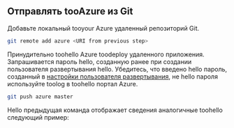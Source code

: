 ## <a name="push-tooazure-from-git"></a>Отправлять tooAzure из Git

Добавьте локальный tooyour Azure удаленный репозиторий Git.

```bash
git remote add azure <URI from previous step>
```

Принудительно toohello Azure toodeploy удаленного приложения. Запрашивается пароль hello, созданную ранее при создании пользователя развертывания hello. Убедитесь, что введено hello пароль, созданный в [настройки пользователя развертывания](#configure-a-deployment-user), не hello пароля используйте toolog в toohello портал Azure.

```bash
git push azure master
```

Hello предыдущая команда отображает сведения аналогичные toohello следующий пример:
